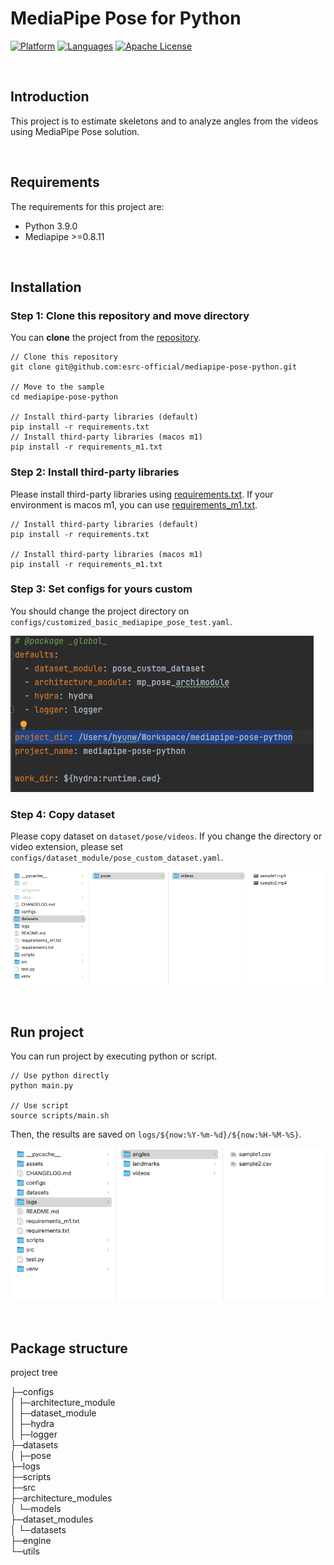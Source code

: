 # MediaPipe Pose for Python

[![Platform](https://img.shields.io/badge/platform-desktop-orange.svg)](https://github.com/esrc-official/mediapipe-pose-python)
[![Languages](https://img.shields.io/badge/language-python-orange.svg)](https://github.com/esrc-official/mediapipe-pose-python)
[![Apache License](https://img.shields.io/badge/license-Apache-brightgreen.svg)](https://github.com/esrc-official/mediapipe-pose-python/blob/master/LICENSE.md)

<br />

## Introduction
This project is to estimate skeletons and to analyze angles from the videos using MediaPipe Pose solution.

<br />

## Requirements
The requirements for this project are:
- Python 3.9.0
- Mediapipe >=0.8.11

<br />

## Installation

### Step 1: Clone this repository and move directory
You can **clone** the project from the [repository](https://github.com/esrc-official/mediapipe-pose-python).

```
// Clone this repository
git clone git@github.com:esrc-official/mediapipe-pose-python.git

// Move to the sample
cd mediapipe-pose-python

// Install third-party libraries (default)
pip install -r requirements.txt
// Install third-party libraries (macos m1)
pip install -r requirements_m1.txt
```

### Step 2: Install third-party libraries
Please install third-party libraries using [requirements.txt](https://github.com/esrc-official/mediapipe-pose-python/blob/master/requirements.txt).
If your environment is macos m1, you can use [requirements_m1.txt](https://github.com/esrc-official/mediapipe-pose-python/blob/master/requirements_m1.txt).

```
// Install third-party libraries (default)
pip install -r requirements.txt

// Install third-party libraries (macos m1)
pip install -r requirements_m1.txt
```

### Step 3: Set configs for yours custom
You should change the project directory on `configs/customized_basic_mediapipe_pose_test.yaml`.


![img](https://github.com/esrc-official/mediapipe-pose-python/blob/master/assets/config_example.png)

### Step 4: Copy dataset
Please copy dataset on `dataset/pose/videos`.
If you change the directory or video extension, please set `configs/dataset_module/pose_custom_dataset.yaml`.

![img](https://github.com/esrc-official/mediapipe-pose-python/blob/master/assets/dataset_directory.png)

<br />

## Run project
You can run project by executing python or script.

```
// Use python directly
python main.py

// Use script
source scripts/main.sh
```

Then, the results are saved on `logs/${now:%Y-%m-%d}/${now:%H-%M-%S}`.

![img](https://github.com/esrc-official/mediapipe-pose-python/blob/master/assets/log_example.png)

<br />

## Package structure

project tree

├─configs  
│  ├─architecture_module  
│  ├─dataset_module    
│  ├─hydra  
│  ├─logger  
├─datasets  
│  ├─pose  
├─logs   
├─scripts  
├─src  
    ├─architecture_modules   
    │  └─models   
    ├─dataset_modules    
    │  └─datasets   
    ├─engine   
    └─utils   